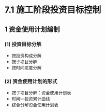 # 7.1 施工阶段投资目标控制

## 1 资金使用计划编制

### (1) 投资目标分解

* 按投资构成分解
* 按子项目分解
* 按时间进度分解

### (2) 资金使用计划的形式

* 按子项目分解：资金使用计划表
* 时间—投资累计曲线
* 综合分解资金使用计划表
